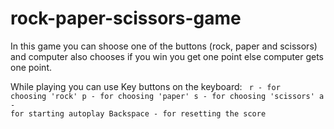 # rock-paper-scissors-game
In this game you can shoose one of the buttons (rock, paper and scissors) and computer also chooses 
if you win you get one point else computer gets one point.

While playing you can use Key buttons on the keyboard:
<code>
r - for choosing 'rock'
p - for choosing 'paper'
s - for choosing 'scissors'
a - for starting autoplay
Backspace - for resetting the score
<code>
